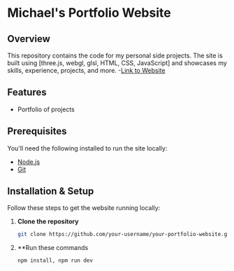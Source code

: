 # Michael's Portfolio Website

## Overview

This repository contains the code for my personal side projects. The site is built using [three.js, webgl, glsl, HTML, CSS, JavaScript] and showcases my skills, experience, projects, and more.
-[Link to Website](https://personal-website-update.vercel.app/)

## Features

- Portfolio of projects

## Prerequisites

You'll need the following installed to run the site locally:

- [Node.js](https://nodejs.org/)
- [Git](https://git-scm.com/)

## Installation & Setup

Follow these steps to get the website running locally:

1. **Clone the repository**

   ```bash
   git clone https://github.com/your-username/your-portfolio-website.git

2. **Run these commands

   ```
   npm install, npm run dev
